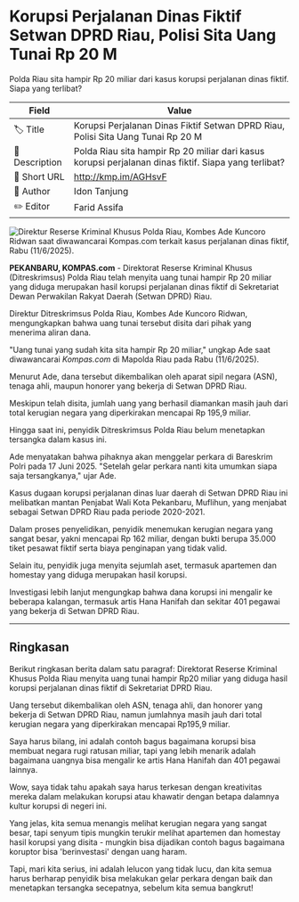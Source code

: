 # Korupsi Perjalanan Dinas Fiktif Setwan DPRD Riau, Polisi Sita Uang Tunai Rp 20 M

Polda Riau sita hampir Rp 20 miliar dari kasus korupsi perjalanan dinas fiktif. Siapa yang terlibat?

| Field         | Value                                                       |
|---------------|-------------------------------------------------------------|
| 🏷️ Title       | Korupsi Perjalanan Dinas Fiktif Setwan DPRD Riau, Polisi Sita Uang Tunai Rp 20 M |
| 📝 Description | Polda Riau sita hampir Rp 20 miliar dari kasus korupsi perjalanan dinas fiktif. Siapa yang terlibat? |
| 🔗 Short URL   | http://kmp.im/AGHsvF |
| 👤 Author      | Idon Tanjung |
| ✏️ Editor      | Farid Assifa |

![Direktur Reserse Kriminal Khusus Polda Riau, Kombes Ade Kuncoro Ridwan saat diwawancarai Kompas.com terkait kasus perjalanan dinas fiktif, Rabu (11/6/2025).](https://asset.kompas.com/crops/rpsiAYTSdwt_dk-DG3h-7bGWE4k=/0x0:0x0/750x500/data/photo/2025/06/11/6849041f45831.jpg)

**PEKANBARU, KOMPAS.com** - Direktorat Reserse Kriminal Khusus (Ditreskrimsus) Polda Riau telah menyita uang tunai hampir Rp 20 miliar yang diduga merupakan hasil korupsi perjalanan dinas fiktif di Sekretariat Dewan Perwakilan Rakyat Daerah (Setwan DPRD) Riau.

Direktur Ditreskrimsus Polda Riau, Kombes Ade Kuncoro Ridwan, mengungkapkan bahwa uang tunai tersebut disita dari pihak yang menerima aliran dana.

\"Uang tunai yang sudah kita sita hampir Rp 20 miliar,\" ungkap Ade saat diwawancarai *Kompas.com* di Mapolda Riau pada Rabu (11/6/2025).

Menurut Ade, dana tersebut dikembalikan oleh aparat sipil negara (ASN), tenaga ahli, maupun honorer yang bekerja di Setwan DPRD Riau.

Meskipun telah disita, jumlah uang yang berhasil diamankan masih jauh dari total kerugian negara yang diperkirakan mencapai Rp 195,9 miliar.

Hingga saat ini, penyidik Ditreskrimsus Polda Riau belum menetapkan tersangka dalam kasus ini.

Ade menyatakan bahwa pihaknya akan menggelar perkara di Bareskrim Polri pada 17 Juni 2025. \"Setelah gelar perkara nanti kita umumkan siapa saja tersangkanya,\" ujar Ade.

Kasus dugaan korupsi perjalanan dinas luar daerah di Setwan DPRD Riau ini melibatkan mantan Penjabat Wali Kota Pekanbaru, Muflihun, yang menjabat sebagai Setwan DPRD Riau pada periode 2020-2021.

Dalam proses penyelidikan, penyidik menemukan kerugian negara yang sangat besar, yakni mencapai Rp 162 miliar, dengan bukti berupa 35.000 tiket pesawat fiktif serta biaya penginapan yang tidak valid.

Selain itu, penyidik juga menyita sejumlah aset, termasuk apartemen dan homestay yang diduga merupakan hasil korupsi.

Investigasi lebih lanjut mengungkap bahwa dana korupsi ini mengalir ke beberapa kalangan, termasuk artis Hana Hanifah dan sekitar 401 pegawai yang bekerja di Setwan DPRD Riau.

---
## Ringkasan

Berikut ringkasan berita dalam satu paragraf: Direktorat Reserse Kriminal Khusus Polda Riau menyita uang tunai hampir Rp20 miliar yang diduga hasil korupsi perjalanan dinas fiktif di Sekretariat DPRD Riau.

 Uang tersebut dikembalikan oleh ASN, tenaga ahli, dan honorer yang bekerja di Setwan DPRD Riau, namun jumlahnya masih jauh dari total kerugian negara yang diperkirakan mencapai Rp195,9 miliar.



Saya harus bilang, ini adalah contoh bagus bagaimana korupsi bisa membuat negara rugi ratusan miliar, tapi yang lebih menarik adalah bagaimana uangnya bisa mengalir ke artis Hana Hanifah dan 401 pegawai lainnya.

 Wow, saya tidak tahu apakah saya harus terkesan dengan kreativitas mereka dalam melakukan korupsi atau khawatir dengan betapa dalamnya kultur korupsi di negeri ini.

 Yang jelas, kita semua menangis melihat kerugian negara yang sangat besar, tapi senyum tipis mungkin terukir melihat apartemen dan homestay hasil korupsi yang disita - mungkin bisa dijadikan contoh bagus bagaimana koruptor bisa 'berinvestasi' dengan uang haram.

 Tapi, mari kita serius, ini adalah lelucon yang tidak lucu, dan kita semua harus berharap penyidik bisa melakukan gelar perkara dengan baik dan menetapkan tersangka secepatnya, sebelum kita semua bangkrut!
